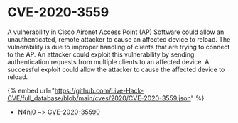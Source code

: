 # CVE-2020-3559

A vulnerability in Cisco Aironet Access Point (AP) Software could allow an unauthenticated, remote attacker to cause an affected device to reload. The vulnerability is due to improper handling of clients that are trying to connect to the AP. An attacker could exploit this vulnerability by sending authentication requests from multiple clients to an affected device. A successful exploit could allow the attacker to cause the affected device to reload.

{% embed url="https://github.com/Live-Hack-CVE/full_database/blob/main/cves/2020/CVE-2020-3559.json" %}


* N4nj0 ~> [CVE-2020-35590](https://www.alice-snow.ru/2020/database/cve-2020-3559/cve-2020-35590-n4nj0)